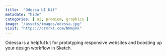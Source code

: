 ```yaml
---
title:  "Odessa UI Kit"
metadate: "hide"
categories: [ ui, premium, graphics ]
image: "/assets/images/odessa.jpg"
visit: "https://crmrkt.com/NWmykk"
---
```

Odessa is a helpful kit for prototyping responsive websites and boosting up your design workflow in Sketch.
